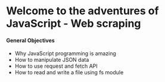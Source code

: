 <h1>Welcome to the adventures of JavaScript - Web scraping</h1>
<h4>General Objectives</h4>
<ul>
<li>Why JavaScript programming is amazing</li>
<li>How to manipulate JSON data</li>
<li>How to use request and fetch API</li>
<li>How to read and write a file using fs module</li>
</ul>
